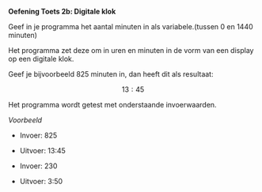 **Oefening Toets 2b: Digitale klok**

Geef in je programma het aantal minuten in als variabele.(tussen 0 en 1440 minuten) 

Het programma zet deze om in uren en minuten in de vorm van een display op een digitale klok. 

Geef je bijvoorbeeld 825 minuten in, dan heeft dit als resultaat:

$$13:45$$

Het programma wordt getest met onderstaande invoerwaarden.

*Voorbeeld*

* Invoer: 825

* Uitvoer: 13:45

* Invoer: 230

* Uitvoer: 3:50
